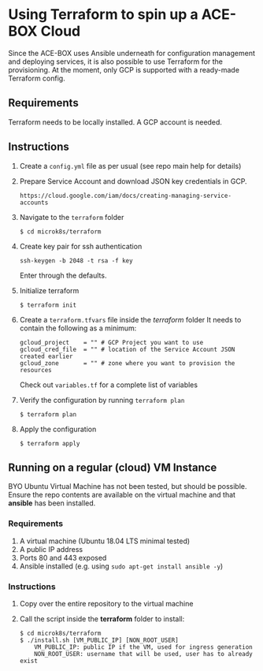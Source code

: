 # Using Terraform to spin up a ACE-BOX Cloud 

Since the ACE-BOX uses Ansible underneath for configuration management and deploying services, it is also possible to use Terraform for the provisioning.
At the moment, only GCP is supported with a ready-made Terraform config.

## Requirements
Terraform needs to be locally installed.
A GCP account is needed.

## Instructions

1. Create a `config.yml` file as per usual (see repo main help for details)
1. Prepare Service Account and download JSON key credentials in GCP.

    ```
    https://cloud.google.com/iam/docs/creating-managing-service-accounts
    ```

1. Navigate to the `terraform` folder

    ```
    $ cd microk8s/terraform
    ```

1. Create key pair for ssh authentication

    ```
    ssh-keygen -b 2048 -t rsa -f key
    ```
    Enter through the defaults.

1. Initialize terraform
    ```
    $ terraform init
    ```

1. Create a `terraform.tfvars` file inside the *terraform* folder
   It needs to contain the following as a minimum:
    
    ```
    gcloud_project    = "" # GCP Project you want to use
    gcloud_cred_file  = "" # location of the Service Account JSON created earlier
    gcloud_zone       = "" # zone where you want to provision the resources
    ```

    Check out `variables.tf` for a complete list of variables

2.  Verify the configuration by running `terraform plan`
    
    ```
    $ terraform plan
    ```

3. Apply the configuration

    ```
    $ terraform apply
    ```

## Running on a regular (cloud) VM Instance
BYO Ubuntu Virtual Machine has not been tested, but should be possible.
Ensure the repo contents are available on the virtual machine and that **ansible** has been installed.

### Requirements
1. A virtual machine (Ubuntu 18.04 LTS minimal tested)
2. A public IP address
3. Ports 80 and 443 exposed
4. Ansible installed (e.g. using `sudo apt-get install ansible -y`)

### Instructions

1. Copy over the entire repository to the virtual machine
2. Call the script inside the **terraform** folder to install:

    ```
    $ cd microk8s/terraform
    $ ./install.sh [VM_PUBLIC_IP] [NON_ROOT_USER]
        VM_PUBLIC_IP: public IP if the VM, used for ingress generation
        NON_ROOT_USER: username that will be used, user has to already exist
    ```